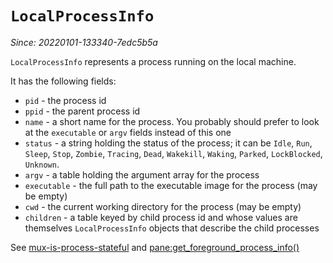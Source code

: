 # `LocalProcessInfo`

*Since: 20220101-133340-7edc5b5a*

`LocalProcessInfo` represents a process running on the local machine.

It has the following fields:

* `pid` - the process id
* `ppid` - the parent process id
* `name` - a short name for the process. You probably should prefer to look at the `executable` or `argv` fields instead of this one
* `status` - a string holding the status of the process; it can be `Idle`, `Run`, `Sleep`, `Stop`, `Zombie`, `Tracing`, `Dead`, `Wakekill`, `Waking`, `Parked`, `LockBlocked`, `Unknown`.
* `argv` - a table holding the argument array for the process
* `executable` - the full path to the executable image for the process (may be empty)
* `cwd` - the current working directory for the process (may be empty)
* `children` - a table keyed by child process id and whose values are themselves `LocalProcessInfo` objects that describe the child processes

See [mux-is-process-stateful](mux-events/mux-is-process-stateful.md) and [pane:get_foreground_process_info()](pane/get_foreground_process_info.md)
